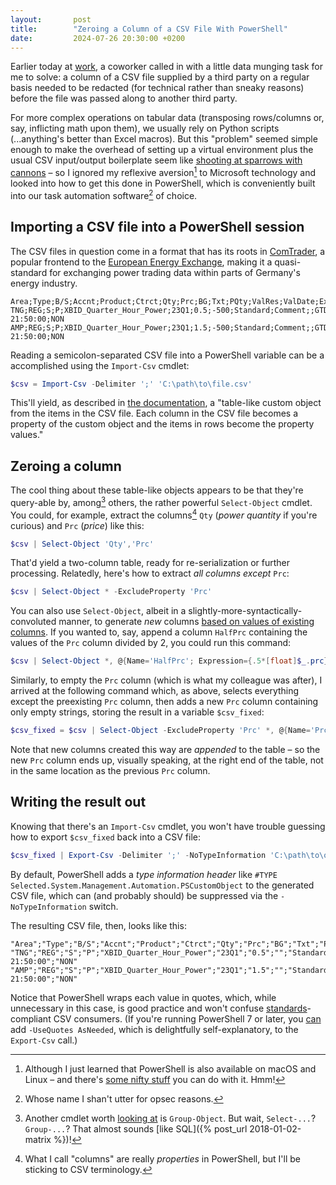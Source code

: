 ```yaml
---
layout:       post
title:        "Zeroing a Column of a CSV File With PowerShell"
date:         2024-07-26 20:30:00 +0200
---
```


Earlier today at [work](https://www.suedweststrom.de), a coworker called in with a little data munging task for me to solve: a column of a CSV file supplied by a third party on a regular basis needed to be redacted (for technical rather than sneaky reasons) before the file was passed along to another third party.

For more complex operations on tabular data (transposing rows/columns or, say, inflicting math upon them), we usually rely on Python scripts (...anything's better than Excel macros). But this "problem" seemed simple enough to make the overhead of setting up a virtual environment plus the usual CSV input/output boilerplate seem like [shooting at sparrows with cannons](https://en.wiktionary.org/wiki/mit_Kanonen_auf_Spatzen_schießen) – so I ignored my reflexive aversion[^aversion] to Microsoft technology and looked into how to get this done in PowerShell, which is conveniently built into our task automation software[^wontlink] of choice.

[^aversion]: Although I just learned that PowerShell is also available on macOS and Linux – and there's [some nifty stuff](https://community.jumpcloud.com/t5/radical-admin-blog/powershell-for-the-mac-admin-part-5-pivot/ba-p/2755) you can do with it. Hmm!

[^wontlink]: Whose name I shan't utter for opsec reasons.


## Importing a CSV file into a PowerShell session

The CSV files in question come in a format that has its roots in [ComTrader](https://portal.m7.energy/plpx/documentation/), a popular frontend to the [European Energy Exchange](https://en.wikipedia.org/wiki/European_Energy_Exchange), making it a quasi-standard for exchanging power trading data within parts of Germany's energy industry.

```csv
Area;Type;B/S;Accnt;Product;Ctrct;Qty;Prc;BG;Txt;PQty;ValRes;ValDate;ExeRes
TNG;REG;S;P;XBID_Quarter_Hour_Power;23Q1;0.5;-500;Standard;Comment;;GTD;04.07.2024 21:50:00;NON
AMP;REG;S;P;XBID_Quarter_Hour_Power;23Q1;1.5;-500;Standard;Comment;;GTD;04.07.2024 21:50:00;NON
```

Reading a semicolon-separated CSV file into a PowerShell variable can be a accomplished using the `Import-Csv` cmdlet:

```powershell
$csv = Import-Csv -Delimiter ';' 'C:\path\to\file.csv'
```

This'll yield, as described in [the documentation](https://learn.microsoft.com/en-us/powershell/module/microsoft.powershell.utility/import-csv?view=powershell-7.4), a "table-like custom object from the items in the CSV file. Each column in the CSV file becomes a property of the custom object and the items in rows become the property values."


## Zeroing a column

The cool thing about these table-like objects appears to be that they're query-able by, among[^group] others, the rather powerful `Select-Object` cmdlet. You could, for example, extract the columns[^properties] `Qty` (*power quantity* if you're curious) and `Prc` (*price*) like this:

[^group]: Another cmdlet worth [looking at](https://learn.microsoft.com/en-us/powershell/module/microsoft.powershell.utility/group-object?view=powershell-7.4) is `Group-Object`. But wait, `Select-...`? `Group-...`? That almost sounds [like SQL]({% post_url 2018-01-02-matrix %})!

[^properties]: What I call "columns" are really *properties* in PowerShell, but I'll be sticking to CSV terminology.

```powershell
$csv | Select-Object 'Qty','Prc'
```

That'd yield a two-column table, ready for re-serialization or further processing. Relatedly, here's how to extract *all columns except* `Prc`:

```powershell
$csv | Select-Object * -ExcludeProperty 'Prc'
```

You can also use `Select-Object`, albeit in a slightly-more-syntactically-convoluted manner, to generate *new* columns [based on values of existing columns](https://community.spiceworks.com/t/replace-blank-values-with-null-in-csv-for-specific-column-all-columns/954877). If you wanted to, say, append a column `HalfPrc` containing the values of the `Prc` column divided by 2, you could run this command:

```powershell
$csv | Select-Object *, @{Name='HalfPrc'; Expression={.5*[float]$_.prc}
```

Similarly, to empty the `Prc` column (which is what my colleague was after), I arrived at the following command which, as above, selects everything except the preexisting `Prc` column, then adds a new `Prc` column containing only empty strings, storing the result in a variable `$csv_fixed`:

```powershell
$csv_fixed = $csv | Select-Object -ExcludeProperty 'Prc' *, @{Name='Prc'; Expression={''}}
```

Note that new columns created this way are *appended* to the table – so the new `Prc` column ends up, visually speaking, at the right end of the table, not in the same location as the previous `Prc` column.


## Writing the result out

Knowing that there's an `Import-Csv` cmdlet, you won't have trouble guessing how to export `$csv_fixed` back into a CSV file:

```powershell
$csv_fixed | Export-Csv -Delimiter ';' -NoTypeInformation 'C:\path\to\output_file.csv'
```

By default, PowerShell adds a *type information header* like `#TYPE Selected.System.Management.Automation.PSCustomObject` to the generated CSV file, which can (and probably should) be suppressed via the `-NoTypeInformation` switch.

The resulting CSV file, then, looks like this:

```csv
"Area";"Type";"B/S";"Accnt";"Product";"Ctrct";"Qty";"Prc";"BG";"Txt";"PQty";"ValRes";"ValDate";"ExeRes"
"TNG";"REG";"S";"P";"XBID_Quarter_Hour_Power";"23Q1";"0.5";"";"Standard";"Comment";"";"GTD";"04.07.2024 21:50:00";"NON"
"AMP";"REG";"S";"P";"XBID_Quarter_Hour_Power";"23Q1";"1.5";"";"Standard";"Comment";"";"GTD";"04.07.2024 21:50:00";"NON"
```

Notice that PowerShell wraps each value in quotes, which, while unnecessary in this case, is good practice and won't confuse [standards](https://datatracker.ietf.org/doc/html/rfc4180)-compliant CSV consumers. (If you're running PowerShell 7 or later, you [can](https://stackoverflow.com/questions/60678901/how-to-remove-all-quotations-mark-in-the-csv-file-using-powershell-script/60680265#60680265) add `-UseQuotes AsNeeded`, which is delightfully self-explanatory, to the `Export-Csv` call.)
